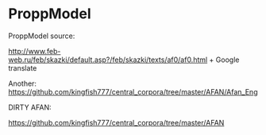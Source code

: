 ProppModel
==========

ProppModel source: 

http://www.feb-web.ru/feb/skazki/default.asp?/feb/skazki/texts/af0/af0.html + Google translate

Another: https://github.com/kingfish777/central_corpora/tree/master/AFAN/Afan_Eng


DIRTY AFAN: 

https://github.com/kingfish777/central_corpora/tree/master/AFAN


